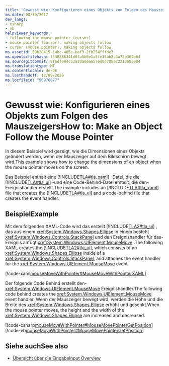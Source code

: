 ```yaml
---
title: 'Gewusst wie: Konfigurieren eines Objekts zum Folgen des Mauszeigers'
ms.date: 03/30/2017
dev_langs:
- csharp
- vb
helpviewer_keywords:
- following the mouse pointer (cursor)
- mouse pointer (cursor), making objects follow
- cursor (mouse pointer), making objects follow
ms.assetid: 50b20415-14bc-405c-baf3-2fb254fffde3
ms.openlocfilehash: f348586341d0fa5b6e1a5fe15ab8c3a75e369e64
ms.sourcegitcommit: 9f6df084c53a3da0ea657ed0d708a72213683084
ms.translationtype: MT
ms.contentlocale: de-DE
ms.lasthandoff: 12/09/2020
ms.locfileid: "96976877"
---
```

# <a name="how-to-make-an-object-follow-the-mouse-pointer"></a><span data-ttu-id="7fb05-102">Gewusst wie: Konfigurieren eines Objekts zum Folgen des Mauszeigers</span><span class="sxs-lookup"><span data-stu-id="7fb05-102">How to: Make an Object Follow the Mouse Pointer</span></span>
<span data-ttu-id="7fb05-103">In diesem Beispiel wird gezeigt, wie die Dimensionen eines Objekts geändert werden, wenn der Mauszeiger auf dem Bildschirm bewegt wird.</span><span class="sxs-lookup"><span data-stu-id="7fb05-103">This example shows how to change the dimensions of an object when the mouse pointer moves on the screen.</span></span>  
  
 <span data-ttu-id="7fb05-104">Das Beispiel enthält eine [!INCLUDE[TLA#tla_xaml](../../../includes/tlasharptla-xaml-md.md)] -Datei, die die [!INCLUDE[TLA#tla_ui](../../../includes/tlasharptla-ui-md.md)] -und eine Code-Behind-Datei erstellt, die den-Ereignishandler erstellt.</span><span class="sxs-lookup"><span data-stu-id="7fb05-104">The example includes an [!INCLUDE[TLA#tla_xaml](../../../includes/tlasharptla-xaml-md.md)] file that creates the [!INCLUDE[TLA#tla_ui](../../../includes/tlasharptla-ui-md.md)] and a code-behind file that creates the event handler.</span></span>  
  
## <a name="example"></a><span data-ttu-id="7fb05-105">Beispiel</span><span class="sxs-lookup"><span data-stu-id="7fb05-105">Example</span></span>  
 <span data-ttu-id="7fb05-106">Mit dem folgenden XAML-Code wird das erstellt [!INCLUDE[TLA2#tla_ui](../../../includes/tla2sharptla-ui-md.md)] , das aus einem <xref:System.Windows.Shapes.Ellipse> in einem besteht <xref:System.Windows.Controls.StackPanel> und den Ereignishandler für das-Ereignis anfügt <xref:System.Windows.UIElement.MouseMove> .</span><span class="sxs-lookup"><span data-stu-id="7fb05-106">The following XAML creates the [!INCLUDE[TLA2#tla_ui](../../../includes/tla2sharptla-ui-md.md)], which consists of an <xref:System.Windows.Shapes.Ellipse> inside of a <xref:System.Windows.Controls.StackPanel>, and attaches the event handler for the <xref:System.Windows.UIElement.MouseMove> event.</span></span>  
  
 [!code-xaml[mouseMoveWithPointer#MouseMoveWithPointerXAML](~/samples/snippets/csharp/VS_Snippets_Wpf/mouseMoveWithPointer/CSharp/Window1.xaml#mousemovewithpointerxaml)]  
  
 <span data-ttu-id="7fb05-107">Der folgende Code Behind erstellt den- <xref:System.Windows.UIElement.MouseMove> Ereignishandler.</span><span class="sxs-lookup"><span data-stu-id="7fb05-107">The following code behind creates the <xref:System.Windows.UIElement.MouseMove> event handler.</span></span>  <span data-ttu-id="7fb05-108">Wenn der Mauszeiger bewegt wird, werden die Höhe und die Breite des <xref:System.Windows.Shapes.Ellipse> erhöht und gesenkt.</span><span class="sxs-lookup"><span data-stu-id="7fb05-108">When the mouse pointer moves, the height and the width of the <xref:System.Windows.Shapes.Ellipse> are increased and decreased.</span></span>  
  
 [!code-csharp[mouseMoveWithPointer#MouseMovePointerGetPosition](~/samples/snippets/csharp/VS_Snippets_Wpf/mouseMoveWithPointer/CSharp/Window1.xaml.cs#mousemovepointergetposition)]
 [!code-vb[mouseMoveWithPointer#MouseMovePointerGetPosition](~/samples/snippets/visualbasic/VS_Snippets_Wpf/mouseMoveWithPointer/VisualBasic/Window1.xaml.vb#mousemovepointergetposition)]  
  
## <a name="see-also"></a><span data-ttu-id="7fb05-109">Siehe auch</span><span class="sxs-lookup"><span data-stu-id="7fb05-109">See also</span></span>

- [<span data-ttu-id="7fb05-110">Übersicht über die Eingabe</span><span class="sxs-lookup"><span data-stu-id="7fb05-110">Input Overview</span></span>](input-overview.md)
